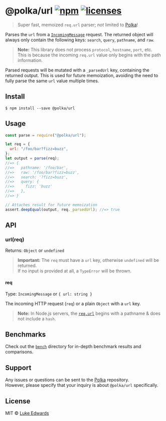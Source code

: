 # @polka/url [![npm](https://badgen.now.sh/npm/v/@polka/url)](https://npmjs.org/package/@polka/url) [![licenses](https://licenses.dev/b/npm/%40polka%2Furl)](https://licenses.dev/npm/%40polka%2Furl)

> Super fast, memoized `req.url` parser; _not_ limited to [Polka][polka]!

Parses the `url` from a [`IncomingMessage`](https://nodejs.org/api/http.html#http_class_http_incomingmessage) request. The returned object will always only contain the following keys: `search`, `query`, `pathname`, and `raw`.

> **Note:** This library does not process `protocol`, `hostname`, `port`, etc.<br>This is because the incoming `req.url` value only begins with the path information.

Parsed requests will be mutated with a `_parsedUrl` key, containing the returned output. This is used for future memoization, avoiding the need to fully parse the same `url` value multiple times.

## Install

```
$ npm install --save @polka/url
```

## Usage

```js
const parse = require("@polka/url");

let req = {
  url: "/foo/bar?fizz=buzz",
};
let output = parse(req);
//=> {
//=>   pathname: '/foo/bar',
//=>   raw: '/foo/bar?fizz=buzz',
//=>   search: '?fizz=buzz',
//=>   query: {
//=>     fizz: 'buzz'
//=>   },
//=> }

// Attaches result for future memoization
assert.deepEqual(output, req._parsedUrl); //=> true
```

## API

### url(req)

Returns: `Object` or `undefined`

> **Important:** The `req` must have a `url` key, otherwise `undefined` will be returned.<br>If no input is provided at all, a `TypeError` will be thrown.

#### req

Type: `IncomingMessage` or `{ url: string }`

The incoming HTTP request (`req`) or a plain `Object` with a `url` key.

> **Note:** In Node.js servers, the [`req.url`](https://nodejs.org/api/http.html#http_message_url) begins with a pathname & does not include a `hash`.

## Benchmarks

Check out the [`bench`](/bench) directory for in-depth benchmark results and comparisons.

## Support

Any issues or questions can be sent to the [Polka][polka] repository.<br>However, please specify that your inquiry is about `@polka/url` specifically.

## License

MIT © [Luke Edwards](https://lukeed.com)

[polka]: https://github.com/lukeed/polka
